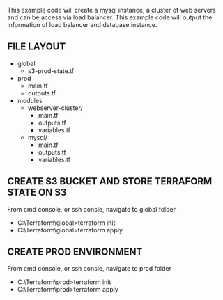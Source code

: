 This example code will create a mysql instance, a cluster of web servers and can be access via load balancer.
This example code will output the information of load balancer and database instance.

## FILE LAYOUT 
- global
  - s3-prod-state.tf
- prod
  - main.tf
  - outputs.tf
- modules
  - webserver-cluster/
    - main.tf
    - outputs.tf
    - variables.tf
  - mysql/
    - main.tf
    - outputs.tf
    - variables.tf

## CREATE S3 BUCKET AND STORE TERRAFORM STATE ON S3 

From cmd console, or ssh consle, navigate to global folder
- C:\Terraform\global>terraform init
- C:\Terraform\global>terraform apply

## CREATE PROD ENVIRONMENT

From cmd console, or ssh consle, navigate to prod folder
- C:\Terraform\prod>terraform init
- C:\Terraform\prod>terraform apply
